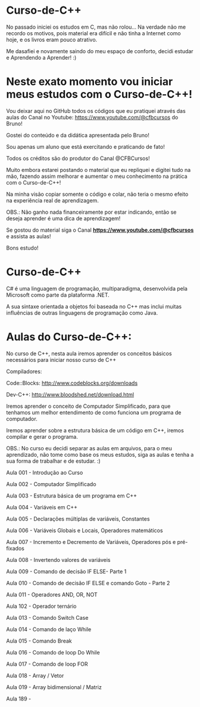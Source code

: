 # Curso-de-C++
No passado iniciei os estudos em C, mas não rolou... Na verdade não me recordo os motivos, pois material era difícil e não tinha a Internet como hoje, e os livros eram pouco atrativo.

Me dasafiei e novamente saindo do meu espaço de conforto, decidi estudar e Aprendendo a Aprender! :)

# Neste exato momento vou iniciar meus estudos com o Curso-de-C++!
Vou deixar aqui no GitHub todos os códigos que eu pratiquei através das aulas do Canal no Youtube: https://www.youtube.com/@cfbcursos do Bruno!

Gostei do conteúdo e da didática apresentada pelo Bruno!

Sou apenas um aluno que está exercitando e praticando de fato!

Todos os créditos são do produtor do Canal @CFBCursos!

Muito embora estarei postando o material que eu repliquei e digitei tudo na mão, fazendo assim melhorar e aumentar o meu conhecimento na prática com o Curso-de-C++!

Na minha visão copiar somente o código e colar, não teria o mesmo efeito na experiência real de aprendizagem.

OBS.: Não ganho nada financeiramente por estar indicando, então se deseja aprender é uma dica de aprendizagem!

Se gostou do material siga o Canal **https://www.youtube.com/@cfbcursos** e assista as aulas!

Bons estudo!

# Curso-de-C++
C# é uma linguagem de programação, multiparadigma, desenvolvida pela Microsoft como parte da plataforma .NET.

A sua sintaxe orientada a objetos foi baseada no C++ mas inclui muitas influências de outras linguagens de programação como Java.

# Aulas do Curso-de-C++:
No curso de C++, nesta aula iremos aprender os conceitos básicos necessários para iniciar nosso curso de C++

Compiladores:

Code::Blocks: http://www.codeblocks.org/downloads

Dev-C++: http://www.bloodshed.net/download.html

Iremos aprender o conceito de Computador Simplificado, para que tenhamos um melhor entendimento de como funciona um programa de computador.

Iremos aprender sobre a estrutura básica de um código em C++, iremos compilar e gerar o programa.

OBS.: No curso eu decidi separar as aulas em arquivos, para o meu aprendizado, não tome como base os meus estudos, siga as aulas e tenha a sua forma de trabalhar e de estudar. :)

Aula 001 - Introdução ao Curso

Aula 002 - Computador Simplificado

Aula 003 - Estrutura básica de um programa em C++

Aula 004 - Variáveis em C++

Aula 005 - Declarações múltiplas de variáveis, Constantes

Aula 006 - Variáveis Globais e Locais, Operadores matemáticos

Aula 007 - Incremento e Decremento de Variáveis, Operadores pós e pré-fixados

Aula 008 - Invertendo valores de variáveis

Aula 009 - Comando de decisão IF ELSE- Parte 1

Aula 010 - Comando de decisão IF ELSE e comando Goto - Parte 2

Aula 011 - Operadores AND, OR, NOT

Aula 102 - Operador ternário

Aula 013 - Comando Switch Case

Aula 014 - Comando de laço While

Aula 015 - Comando Break

Aula 016 - Comando de loop Do While

Aula 017 - Comando de loop FOR

Aula 018 - Array / Vetor

Aula 019 - Array bidimensional / Matriz



Aula 189 - 